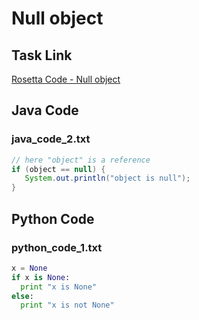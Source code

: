 # Null object

## Task Link
[Rosetta Code - Null object](https://rosettacode.org/wiki/Null_object)

## Java Code
### java_code_2.txt
```java
// here "object" is a reference
if (object == null) {
   System.out.println("object is null");
}

```

## Python Code
### python_code_1.txt
```python
x = None
if x is None:
  print "x is None"
else:
  print "x is not None"

```

